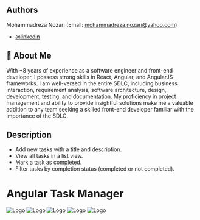 ## Authors

Mohammadreza Nozari (Email: mohammadreza.nozari@yahoo.com)

- [@linkedin](https://www.linkedin.com/in/mrnozari/)

## 🚀 About Me

With +8 years of experience as a software engineer and front-end developer, I possess strong skills in React, Angular, and AngularJS frameworks. I am well-versed in the entire SDLC, including business interaction, requirement analysis, software architecture, design, development, testing, and documentation. My proficiency in project management and ability to provide insightful solutions make me a valuable addition to any team seeking a skilled front-end developer familiar with the importance of the SDLC.

## Description
- Add new tasks with a title and description. 
- View all tasks in a list view.
- Mark a task as completed. 
- Filter tasks by completion status (completed or not completed). 
# Angular Task Manager

![Logo](https://raw.githubusercontent.com/devnozari/angular-task-manager/main/Images/1.PNG)
![Logo](https://raw.githubusercontent.com/devnozari/angular-task-manager/main/Images/2.PNG)
![Logo](https://raw.githubusercontent.com/devnozari/angular-task-manager/main/Images/3.PNG)
![Logo](https://raw.githubusercontent.com/devnozari/angular-task-manager/main/Images/4.PNG)
![Logo](https://raw.githubusercontent.com/devnozari/angular-task-manager/main/Images/5.PNG)



